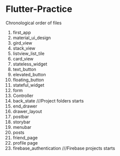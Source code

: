 # Flutter-Practice

Chronological order of files
1.  first_app
2.  material_ui_design
3.  gird_view
4.  stack_view
5.  listview_list_tile
6.  card_view
7.  stateless_widget
8.  text_button
9.  elevated_button
10. floating_button
11. stateful_widget
12. form
13. Controller
14. back_state          ///Project folders starts
15. end_drawer
16. drawer_layout
17. postbar
18. storybar
19. menubar
20. posts
21. friend_page
22. profile page
23. firebase_authentication      ///Firebase projects starts
